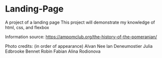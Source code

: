 # Landing-Page
A project of a landing page
This project will demonstrate my knowledge of html, css, and flexbox

Information source: https://ampomclub.org/the-history-of-the-pomeranian/

Photo credits: (in order of appearance)
Alvan Nee
Ian Deneumostier
Julia Edbrooke
Bennet Robin Fabian
Alina Rodionova